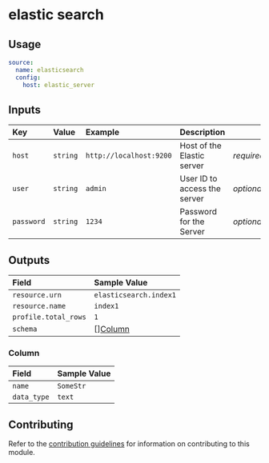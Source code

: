 # elastic search

## Usage

```yaml
source:
  name: elasticsearch
  config:
    host: elastic_server
```

## Inputs

| Key | Value | Example | Description |    |
| :-- | :---- | :------ | :---------- | :- |
| `host` | `string` | `http://localhost:9200` | Host of the Elastic server | *required* |
| `user` | `string` | `admin` | User ID to access the server| *optional* |
| `password` | `string` | `1234` | Password for the Server | *optional* |

## Outputs

| Field | Sample Value |
| :---- | :---- |
| `resource.urn` | `elasticsearch.index1` |
| `resource.name` | `index1` |
| `profile.total_rows` | `1` |
| `schema` | [][Column](#column) |

### Column

| Field | Sample Value |
| :---- | :---- |
| `name` | `SomeStr` |
| `data_type` | `text` |

## Contributing

Refer to the [contribution guidelines](../../../docs/docs/contribute/guide.md#adding-a-new-extractor) for information on contributing to this module.
